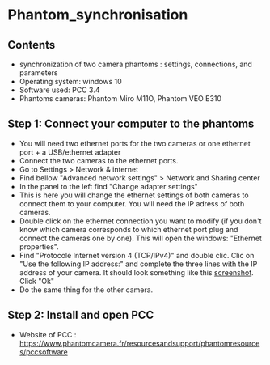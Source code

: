 # Phantom_synchronisation

## Contents
- synchronization of two camera phantoms : settings, connections, and parameters
- Operating system: windows 10 
- Software used: PCC 3.4
- Phantoms cameras: Phantom Miro M11O, Phantom VEO E310

## Step 1: Connect your computer to the phantoms
- You will need two ethernet ports for the two cameras or one ethernet port + a USB/ethernet adapter
- Connect the two cameras to the ethernet ports. 
- Go to Settings > Network & internet
- Find bellow "Advanced network settings" > Network and Sharing center 
- In the panel to the left find "Change adapter settings"
- This is here you will change the ethernet settings of both cameras to connect them to your computer. You will need the IP adress of both cameras.
- Double click on the ethernet connection you want to modify (if you don't know which camera corresponds to which ethernet port plug and connect the cameras one by one). This will open the windows: "Ethernet properties".
- Find "Protocole Internet version 4 (TCP/IPv4)" and double clic. Clic on "Use the following IP address:" and complete the three lines with the IP address of your camera. It should look something like this [screenshot](https://user-images.githubusercontent.com/100707728/156538293-bd518ba3-276e-48d5-8bc5-71dbf7e93030.png). Click "Ok"
- Do the same thing for the other camera. 

## Step 2: Install and open PCC
- Website of PCC : https://www.phantomcamera.fr/resourcesandsupport/phantomresources/pccsoftware

